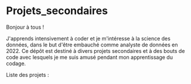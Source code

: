 # Projets_secondaires
Bonjour à tous !

J'apprends intensivement à coder et je m'intéresse à la science des données, dans le but d'être embauché comme analyste de données en 2022.
Ce dépôt est destiné à divers projets secondaires et à des bouts de code avec lesquels je me suis amusé pendant mon apprentissage du codage.

Liste des projets :

